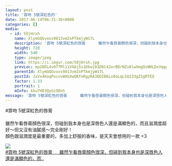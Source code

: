 ```yaml
---
layout: post
title: '霏吻 5號深紅色的' 
date: 2017-06-14T06:31:36+0000 
categories: [] 
media:
  - id: 5OjHrxh
    name: XlymGQGvoxs9813vmZxPTkmjyW17L
    description: '霏吻 5號深紅色的唇膏  　  雖然乍看唇膏顏色很深，但碰到我本身也是深唇色人還是滿顯色的，而且..'   
    height: 720
    width: 540
    type: image/jpeg
    link: https://i.imgur.com/5OjHrxh.jpg
    prevLoc: mp28DL4v07TMl11VXAj5s1Dkwj81D6C42orB8rNZu8lwXmgOzWHLDxVqggpwHO7jAVorgoUx28v8BpkECJqDMo2YZoSD869N0o9RhyX07m80WgujpxNWMOv7iBKRkLj0YjhRg66B8Oz9tqBjj6BoP5ILNZ7xGO75F9XzvRBnLEhOoxl8D9PKHpDLB1zo13hRgBozQO16uqo77M3q86TGJpnyxQ6mt1pzXLvWRgIr1gjDVMB6Tokn7ng3YwiLy6Nzwj53HnjMoL
    parentId: XlymGQGvoxs9813vmZxPTkmjyW17L
    postId: JxVx4KoqPocnvWXGXwQRfoRgyRA3QDIB6Lx0oLqLSQ133gZ1gRTEQ
    factor: 1.33
    portrait: 1
    mInfo: kku7H03QyGs9Dnh
message: '霏吻 5號深紅色的唇膏  　  雖然乍看唇膏顏色很深，但碰到我本身也是深唇色人還是滿顯色的，而且滋潤度超好～但又沒有油膩感～完全剛好！ ..'  
---
```


#霏吻 5號深紅色的唇膏  
　  
雖然乍看唇膏顏色很深，但碰到我本身也是深唇色人還是滿顯色的，而且滋潤度超好～但又沒有油膩感～完全剛好！  
顏色跟滋潤度是最重要的，多加上舒服的香味，是天天會想用的一款 <3


[//]: #media:  
<a href="https://i.imgur.com/5OjHrxh.jpg"><img class="postImage" src="https://i.imgur.com/5OjHrxhh.jpg" />  
#霏吻 5號深紅色的唇膏
　
雖然乍看唇膏顏色很深，但碰到我本身也是深唇色人還是滿顯色的，而..  
 </a>   
